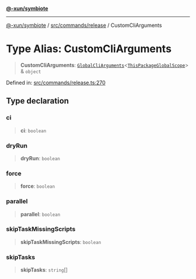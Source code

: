 [**@-xun/symbiote**](../../../../README.md)

***

[@-xun/symbiote](../../../../README.md) / [src/commands/release](../README.md) / CustomCliArguments

# Type Alias: CustomCliArguments

> **CustomCliArguments**: [`GlobalCliArguments`](../../../configure/type-aliases/GlobalCliArguments.md)\<[`ThisPackageGlobalScope`](../../../configure/enumerations/ThisPackageGlobalScope.md)\> & `object`

Defined in: [src/commands/release.ts:270](https://github.com/Xunnamius/symbiote/blob/138da875f3247f966687e95b91c7caf822df3c49/src/commands/release.ts#L270)

## Type declaration

### ci

> **ci**: `boolean`

### dryRun

> **dryRun**: `boolean`

### force

> **force**: `boolean`

### parallel

> **parallel**: `boolean`

### skipTaskMissingScripts

> **skipTaskMissingScripts**: `boolean`

### skipTasks

> **skipTasks**: `string`[]

